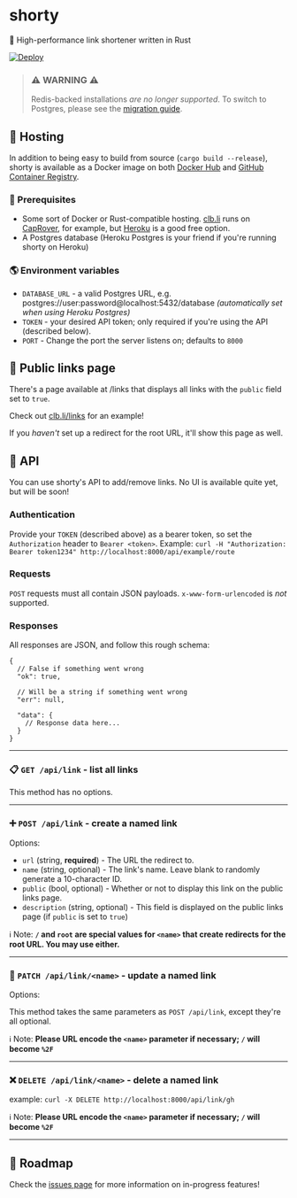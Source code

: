 # shorty

🔗 High-performance link shortener written in Rust

[![Deploy](https://www.herokucdn.com/deploy/button.svg)](https://heroku.com/deploy)

> ### ⚠️ WARNING ⚠️
>
> Redis-backed installations _are no longer supported_. To switch to Postgres, please see the [migration guide](MIGRATION.md).

## 💾 Hosting

In addition to being easy to build from source (`cargo build --release`), shorty is available as a Docker image on both [Docker Hub](https://hub.docker.com/r/cjdenio/shorty) and [GitHub Container Registry](https://ghcr.io/cjdenio/shorty).

### 🏁 Prerequisites

- Some sort of Docker or Rust-compatible hosting. [clb.li](https://clb.li) runs on [CapRover](https://caprover.com), for example, but [Heroku](https://heroku.com) is a good free option.
- A Postgres database (Heroku Postgres is your friend if you're running shorty on Heroku)

### 🌎 Environment variables

- `DATABASE_URL` - a valid Postgres URL, e.g. postgres://user:password@localhost:5432/database _(automatically set when using Heroku Postgres)_
- `TOKEN` - your desired API token; only required if you're using the API (described below).
- `PORT` - Change the port the server listens on; defaults to `8000`

## 👀 Public links page

There's a page available at /links that displays all links with the `public` field set to `true`.

Check out [clb.li/links](https://clb.li/links) for an example!

If you _haven't_ set up a redirect for the root URL, it'll show this page as well.

## 📡 API

You can use shorty's API to add/remove links. No UI is available quite yet, but will be soon!

### Authentication

Provide your `TOKEN` (described above) as a bearer token, so set the `Authorization` header to `Bearer <token>`. Example: `curl -H "Authorization: Bearer token1234" http://localhost:8000/api/example/route`

### Requests

`POST` requests must all contain JSON payloads. `x-www-form-urlencoded` is _not_ supported.

### Responses

All responses are JSON, and follow this rough schema:

```jsonc
{
  // False if something went wrong
  "ok": true,

  // Will be a string if something went wrong
  "err": null,

  "data": {
    // Response data here...
  }
}
```

---

### 📋 `GET /api/link` - list all links

This method has no options.

---

### ➕ `POST /api/link` - create a named link

Options:

- `url` (string, **required**) - The URL the redirect to.
- `name` (string, optional) - The link's name. Leave blank to randomly generate a 10-character ID.
- `public` (bool, optional) - Whether or not to display this link on the public links page.
- `description` (string, optional) - This field is displayed on the public links page (if `public` is set to `true`)

ℹ️ Note:
**`/` and `root` are special values for `<name>` that create redirects for the root URL. You may use either.**

---

### 📝 `PATCH /api/link/<name>` - update a named link

Options:

This method takes the same parameters as `POST /api/link`, except they're all optional.

ℹ️ Note:
**Please URL encode the `<name>` parameter if necessary; `/` will become `%2F`**

---

### ❌ `DELETE /api/link/<name>` - delete a named link

example: `curl -X DELETE http://localhost:8000/api/link/gh`

ℹ️ Note:
**Please URL encode the `<name>` parameter if necessary; `/` will become `%2F`**

---

## 🚗 Roadmap

Check the [issues page](https://github.com/cjdenio/shorty/issues) for more information on in-progress features!

